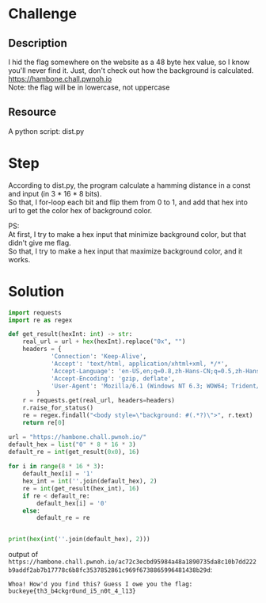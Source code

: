 # Challenge
## Description
I hid the flag somewhere on the website as a 48 byte hex value, so I know you'll never find it. Just, don't check out how the background is calculated.  
https://hambone.chall.pwnoh.io  
Note: the flag will be in lowercase, not uppercase
## Resource
A python script: dist.py
# Step
According to dist.py, the program calculate a hamming distance in a const and input (in 3 * 16 * 8 bits).  
So that, I for-loop each bit and flip them from 0 to 1, and add that hex into url to get the color hex of background color.  

PS:  
At first, I try to make a hex input that minimize background color, but that didn't give me flag.  
So that, I try to make a hex input that maximize background color, and it works.  
# Solution
```python
import requests
import re as regex

def get_result(hexInt: int) -> str:
    real_url = url + hex(hexInt).replace("0x", "")
    headers = {
            'Connection': 'Keep-Alive',
            'Accept': 'text/html, application/xhtml+xml, */*',
            'Accept-Language': 'en-US,en;q=0.8,zh-Hans-CN;q=0.5,zh-Hans;q=0.3',
            'Accept-Encoding': 'gzip, deflate',
            'User-Agent': 'Mozilla/6.1 (Windows NT 6.3; WOW64; Trident/7.0; rv:11.0) like Gecko'
        }
    r = requests.get(real_url, headers=headers)
    r.raise_for_status()
    re = regex.findall("<body style=\"background: #(.*?)\">", r.text)
    return re[0]

url = "https://hambone.chall.pwnoh.io/"
default_hex = list("0" * 8 * 16 * 3)
default_re = int(get_result(0x0), 16)
    
for i in range(8 * 16 * 3):
    default_hex[i] = '1'
    hex_int = int(''.join(default_hex), 2)
    re = int(get_result(hex_int), 16)
    if re < default_re:
        default_hex[i] = '0'
    else:
        default_re = re


print(hex(int(''.join(default_hex), 2)))
```

output of `https://hambone.chall.pwnoh.io/ac72c3ecbd95984a48a1890735da8c10b7dd222b9addf2ab7b17778c6b8fc3537852861c969f6738865996481438b29d`:
```
Whoa! How'd you find this? Guess I owe you the flag: buckeye{th3_b4ckgr0und_i5_n0t_4_l13}
```